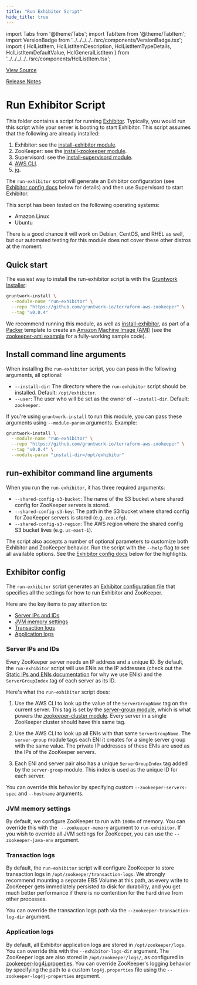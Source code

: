 ```yaml
---
title: "Run Exhibitor Script"
hide_title: true
---
```


import Tabs from '@theme/Tabs';
import TabItem from '@theme/TabItem';
import VersionBadge from '../../../../../src/components/VersionBadge.tsx';
import { HclListItem, HclListItemDescription, HclListItemTypeDetails, HclListItemDefaultValue, HclGeneralListItem } from '../../../../../src/components/HclListItem.tsx';

<a href="https://github.com/gruntwork-io/terraform-aws-zookeeper/tree/main/modules%2Frun-exhibitor" className="link-button" title="View the source code for this module in GitHub.">View Source</a>

<a href="https://github.com/gruntwork-io/terraform-aws-zookeeper/releases?q=" className="link-button" title="Release notes for only the service catalog versions which impacted this service.">Release Notes</a>

# Run Exhibitor Script

This folder contains a script for running [Exhibitor](https://github.com/soabase/exhibitor/). Typically, you would run
this script while your server is booting to start Exhibitor. This script assumes that the following are already
installed:

1.  Exhibitor: see the [install-exhibitor module](https://github.com/gruntwork-io/terraform-aws-zookeeper/tree/main/modules/install-exhibitor).
2.  ZooKeeper: see the [install-zookeeper module](https://github.com/gruntwork-io/terraform-aws-zookeeper/tree/main/modules/install-zookeeper).
3.  Supervisord: see the [install-supervisord module](https://github.com/gruntwork-io/terraform-aws-zookeeper/tree/main/modules/install-supervisord).
4.  [AWS CLI](https://aws.amazon.com/cli/).
5.  [jq](https://stedolan.github.io/jq/).

The `run-exhibitor` script will generate an Exhibitor configuration (see [Exhibitor config docs](#exhibitor-config)
below for details) and then use Supervisord to start Exhibitor.

This script has been tested on the following operating systems:

*   Amazon Linux
*   Ubuntu

There is a good chance it will work on Debian, CentOS, and RHEL as well, but our automated testing for this
module does not cover these other distros at the moment.

## Quick start

The easiest way to install the run-exhibitor script is with the [Gruntwork
Installer](https://github.com/gruntwork-io/gruntwork-installer):

```bash
gruntwork-install \
  --module-name "run-exhibitor" \
  --repo "https://github.com/gruntwork-io/terraform-aws-zookeeper" \
  --tag "v0.0.4"
```

We recommend running this module, as well as [install-exhibitor](https://github.com/gruntwork-io/terraform-aws-zookeeper/tree/main/modules/install-exhibitor), as part of a
[Packer](https://www.packer.io/) template to create an [Amazon Machine Image
(AMI)](http://docs.aws.amazon.com/AWSEC2/latest/UserGuide/AMIs.html) (see the [zookeeper-ami
example](https://github.com/gruntwork-io/terraform-aws-zookeeper/tree/main/examples/zookeeper-ami) for a fully-working sample code).

## Install command line arguments

When installing the `run-exhibitor` script, you can pass in the following arguments, all optional:

*   `--install-dir`: The directory where the `run-exhibitor` script should be installed. Default: `/opt/exhibitor`.
*   `--user`: The user who will be set as the owner of `--install-dir`. Default: `zookeeper`.

If you're using `gruntwork-install` to run this module, you can pass these arguments using `--module-param` arguments.
Example:

```bash
gruntwork-install \
  --module-name "run-exhibitor" \
  --repo "https://github.com/gruntwork-io/terraform-aws-zookeeper" \
  --tag "v0.0.4" \
  --module-param "install-dir=/opt/exhibitor"
```

## run-exhibitor command line arguments

When you run the `run-exhibitor`, it has three required arguments:

*   `--shared-config-s3-bucket`: The name of the S3 bucket where shared config for ZooKeeper servers is stored.
*   `--shared-config-s3-key`: The path in the S3 bucket where shared config for ZooKeeper servers is stored (e.g. `zoo.cfg`).
*   `--shared-config-s3-region`: The AWS region where the shared config S3 bucket lives (e.g. `us-east-1`).

The script also accepts a number of optional parameters to customize both Exhibitor and ZooKeeper behavior. Run the
script with the `--help` flag to see all available options. See the [Exhibitor config docs](#exhibitor-config) below
for the highlights.

## Exhibitor config

The `run-exhibitor` script generates an [Exhibitor configuration
file](https://github.com/soabase/exhibitor/wiki/Configuration-UI) that specifies all the settings for how to run
Exhibitor and ZooKeeper.

Here are the key items to pay attention to:

*   [Server IPs and IDs](#server-ips-and-ids)
*   [JVM memory settings](#jvm-memory-settings)
*   [Transaction logs](#transaction-logs)
*   [Application logs](#application-logs)

### Server IPs and IDs

Every ZooKeeper server needs an IP address and a unique ID. By default, the `run-exhibitor` script will use ENIs as the
IP addresses (check out the [Static IPs and ENIs documentation](#static-ips-and-enis) for why we use ENIs) and the
`ServerGroupIndex` tag of each server as its ID.

Here's what the `run-exhibitor` script does:

1.  Use the AWS CLI to look up the value of the `ServerGroupName` tag on the current server. This tag is set by the
    [server-group module](https://github.com/gruntwork-io/terraform-aws-asg/tree/main/modules/server-group), which is what
    powers the [zookeeper-cluster module](https://github.com/gruntwork-io/terraform-aws-zookeeper/tree/main/modules/zookeeper-cluster). Every server in a single ZooKeeper cluster
    should have this same tag.

2.  Use the AWS CLI to look up all ENIs with that same `ServerGroupName`. The `server-group` module tags each ENI it
    creates for a single server group with the same value. The private IP addresses of these ENIs are used as the
    IPs of the ZooKeeper servers.

3.  Each ENI and server pair also has a unique `ServerGroupIndex` tag added by the `server-group` module. This index
    is used as the unique ID for each server.

You can override this behavior by specifying custom `--zookeeper-servers-spec` and `--hostname` arguments.

### JVM memory settings

By default, we configure ZooKeeper to run with `1000m` of memory. You can override this with the `  --zookeeper-memory `
argument to `run-exhibitor`. If you wish to override all JVM settings for ZooKeeper, you can use the
`--zookeeper-java-env` argument.

### Transaction logs

By default, the `run-exhibitor` script will configure ZooKeeper to store transaction logs in
`/opt/zookeeper/transaction-logs`. We strongly recommend mounting a separate EBS Volume at this path, as every write
to ZooKeeper gets immediately persisted to disk for durability, and you get much better performance if there is no
contention for the hard drive from other processes.

You can override the transaction logs path via the `--zookeeper-transaction-log-dir` argument.

### Application logs

By default, all Exhibitor application logs are stored in `/opt/zookeeper/logs`. You can override this with the
`--exhibitor-logs-dir` argument. The ZooKeeper logs are also stored in `/opt/zookeeper/logs/`, as configured in
[zookeeper-log4j.properties](https://github.com/gruntwork-io/terraform-aws-zookeeper/tree/main/modules/install-exhibitor/zookeeper-log4j.properties). You can override ZooKeeper's
logging behavior by specifying the path to a custom `log4j.properties` file using the `--zookeeper-log4j-properties`
argument.


<!-- ##DOCS-SOURCER-START
{
  "originalSources": [
    "https://github.com/gruntwork-io/terraform-aws-zookeeper/tree/readme.md",
    "https://github.com/gruntwork-io/terraform-aws-zookeeper/tree/variables.tf",
    "https://github.com/gruntwork-io/terraform-aws-zookeeper/tree/outputs.tf"
  ],
  "sourcePlugin": "module-catalog-api",
  "hash": "b8dec2c7195feb1625a33f388d3564f3"
}
##DOCS-SOURCER-END -->
